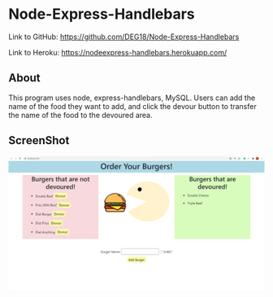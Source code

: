 # Node-Express-Handlebars

Link to GitHub: https://github.com/DEG18/Node-Express-Handlebars

Link to Heroku: https://nodeexpress-handlebars.herokuapp.com/

## About

This program uses node, express-handlebars, MySQL. Users can add the name of the food they want to add, and click the devour button to transfer the name of the food to the devoured area.

## ScreenShot

![](public/assets/css/ScreenShot.PNG)
